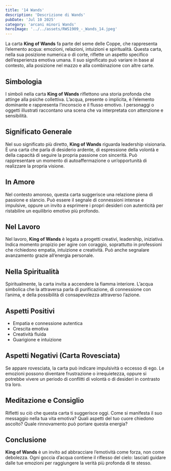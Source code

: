 ```yaml
---
title: '14 Wands' 
description: 'Descrizione di Wands' 
pubDate: 'Jul 10 2025'
category: 'arcani minori Wands'
heroImage: '../../assets/RWS1909_-_Wands_14.jpeg'
---
```


La carta **King of Wands** fa parte del seme delle Coppe, che rappresenta l’elemento acqua: emozioni, relazioni, intuizioni e spiritualità. Questa carta, nella sua posizione numerica o di corte, riflette un aspetto specifico dell’esperienza emotiva umana. Il suo significato può variare in base al contesto, alla posizione nel mazzo e alla combinazione con altre carte.

## Simbologia

I simboli nella carta **King of Wands** riflettono una storia profonda che attinge alla psiche collettiva. L’acqua, presente o implicita, è l’elemento dominante e rappresenta l’inconscio e il flusso emotivo. I personaggi o oggetti illustrati raccontano una scena che va interpretata con attenzione e sensibilità.

## Significato Generale

Nel suo significato più diretto, **King of Wands** riguarda leadership visionaria. È una carta che parla di desiderio ardente, di espressione della volontà e della capacità di seguire la propria passione con sincerità. Può rappresentare un momento di autoaffermazione o un’opportunità di realizzare la propria visione.

## In Amore

Nel contesto amoroso, questa carta suggerisce una relazione piena di passione e slancio. Può essere il segnale di connessioni intense e impulsive, oppure un invito a esprimere i propri desideri con autenticità per ristabilire un equilibrio emotivo più profondo.

## Nel Lavoro

Nel lavoro, **King of Wands** è legata a progetti creativi, leadership, iniziativa. Indica momento propizio per agire con coraggio, soprattutto in professioni che richiedono empatia, intuizione e creatività. Può anche segnalare avanzamento grazie all’energia personale.

## Nella Spiritualità

Spiritualmente, la carta invita a accendere la fiamma interiore. L’acqua simbolica che la attraversa parla di purificazione, di connessione con l’anima, e della possibilità di consapevolezza attraverso l’azione.

## Aspetti Positivi

- Empatia e connessione autentica
- Crescita emotiva
- Creatività fluida
- Guarigione e intuizione

## Aspetti Negativi (Carta Rovesciata)

Se appare rovesciata, la carta può indicare impulsività o eccesso di ego. Le emozioni possono diventare frustrazione o irrequietezza, oppure si potrebbe vivere un periodo di conflitti di volontà o di desideri in contrasto tra loro.

## Meditazione e Consiglio

Rifletti su ciò che questa carta ti suggerisce oggi. Come si manifesta il suo messaggio nella tua vita emotiva? Quali aspetti del tuo cuore chiedono ascolto? Quale rinnovamento può portare questa energia?

## Conclusione

**King of Wands** è un invito ad abbracciare l’emotività come forza, non come debolezza. Ogni goccia d’acqua contiene il riflesso del cielo: lasciati guidare dalle tue emozioni per raggiungere la verità più profonda di te stesso.
